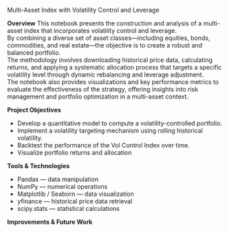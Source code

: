 Multi-Asset Index with Volatility Control and Leverage

**Overview**
This notebook presents the construction and analysis of a multi-asset index that incorporates volatility control and leverage.     
By combining a diverse set of asset classes—including equities, bonds, commodities, and real estate—the objective is to create a robust and balanced portfolio.   
The methodology involves downloading historical price data, calculating returns, and applying a systematic allocation process that targets a specific volatility level through dynamic rebalancing and leverage adjustment.   
The notebook also provides visualizations and key performance metrics to evaluate the effectiveness of the strategy, offering insights into risk management and portfolio optimization in a multi-asset context.  

**Project Objectives**  
- Develop a quantitative model to compute a volatility-controlled portfolio.
- Implement a volatility targeting mechanism using rolling historical volatility.
- Backtest the performance of the Vol Control Index over time.
- Visualize portfolio returns and allocation

**Tools & Technologies**
- Pandas — data manipulation
- NumPy — numerical operations
- Matplotlib / Seaborn — data visualization
- yfinance — historical price data retrieval
- scipy.stats — statistical calculations

**Improvements & Future Work** 
